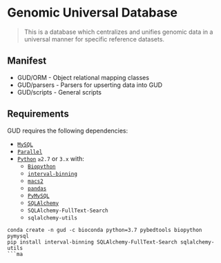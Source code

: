 # Genomic Universal Database

> This is a database which centralizes and unifies genomic data in a universal manner for specific reference datasets.

## Manifest
+ GUD/ORM - Object relational mapping classes
+ GUD/parsers - Parsers for upserting data into GUD
+ GUD/scripts - General scripts

## Requirements
GUD requires the following dependencies:
* [`MySQL`](https://www.mysql.com)
* [`Parallel`](https://www.gnu.org/software/parallel/)
* [`Python`](https://www.python.org) `≥2.7` or `3.x` with:
    - [`Biopython`](https://biopython.org)
    - [`interval-binning`](https://interval-binning.readthedocs.io/en/latest/)
    - [`macs2`](https://github.com/taoliu/MACS/)
    - [`pandas`](https://pandas.pydata.org/)
    - [`PyMySQL`](https://pymysql.readthedocs.io/en/latest/)
    - [`SQLAlchemy`](https://www.sqlalchemy.org)
    - `SQLAlchemy-FullText-Search`
    - `sqlalchemy-utils`

```
conda create -n gud -c bioconda python=3.7 pybedtools biopython pymysql
pip install interval-binning SQLAlchemy-FullText-Search sqlalchemy-utils
```ma